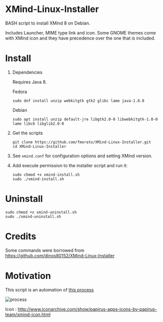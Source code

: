 # XMind-Linux-Installer

BASH script to install XMind 8 on Debian.

Includes Launcher, MIME type link and icon. Some GNOME themes come with XMind icon and they have precedence over the one that is included.

# Install

1.  Dependencies
    
    Requires Java 8.
    
    Fedora
    
        sudo dnf install unzip webkitgtk gtk2 glibc lame java-1.8.0
    
    Debian
    
        sudo apt install unzip default-jre libgtk2.0-0 libwebkitgtk-1.0-0 lame libc6 libglib2.0-0

2.  Get the scripts 

        git clone https://github.com/fmorato/XMind-Linux-Installer.git
        cd XMind-Linux-Installer

3.  See `xmind.conf` for configuration options and setting XMind version.

4.  Add execute permission to the installer script and run it:
	
        sudo chmod +x xmind-install.sh
        sudo ./xmind-install.sh

# Uninstall

    sudo chmod +x xmind-uninstall.sh
    sudo ./xmind-uninstall.sh

# Credits

Some commands were borrowed from https://github.com/dinos80152/XMind-Linux-Installer

# Motivation

This script is an automation of [this process](http://www.xmind.net/m/PuDC)

![process](https://xmindshare.s3.amazonaws.com/preview/PuDC-FwEzHqO-77495.png)

Icon : http://www.iconarchive.com/show/papirus-apps-icons-by-papirus-team/xmind-icon.html
